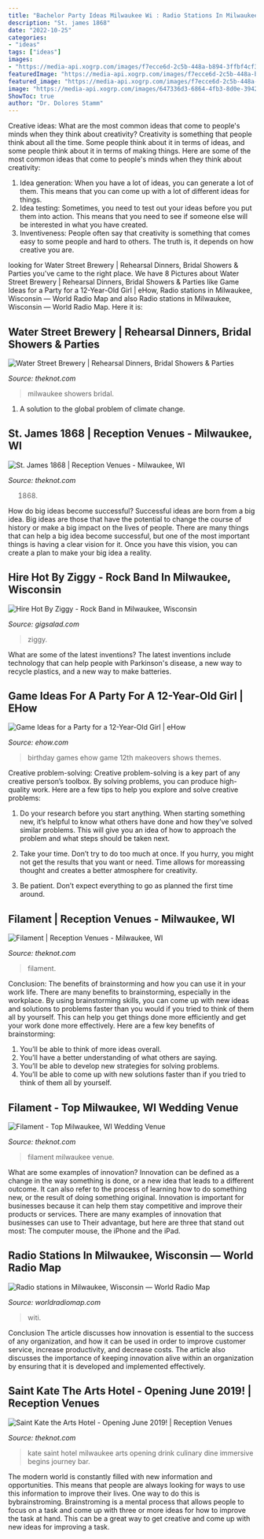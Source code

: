 ```yaml
---
title: "Bachelor Party Ideas Milwaukee Wi : Radio Stations In Milwaukee, Wisconsin — World Radio Map"
description: "St. james 1868"
date: "2022-10-25"
categories:
- "ideas"
tags: ["ideas"]
images:
- "https://media-api.xogrp.com/images/f7ecce6d-2c5b-448a-b894-3ffbf4cf38d9"
featuredImage: "https://media-api.xogrp.com/images/f7ecce6d-2c5b-448a-b894-3ffbf4cf38d9"
featured_image: "https://media-api.xogrp.com/images/f7ecce6d-2c5b-448a-b894-3ffbf4cf38d9"
image: "https://media-api.xogrp.com/images/647336d3-6864-4fb3-8d0e-3942825ae912~rs_719.480"
ShowToc: true
author: "Dr. Dolores Stamm"
---
```



Creative ideas: What are the most common ideas that come to people's minds when they think about creativity?
Creativity is something that people think about all the time. Some people think about it in terms of ideas, and some people think about it in terms of making things. Here are some of the most common ideas that come to people's minds when they think about creativity: 
1. Idea generation: When you have a lot of ideas, you can generate a lot of them. This means that you can come up with a lot of different ideas for things. 
2. Idea testing: Sometimes, you need to test out your ideas before you put them into action. This means that you need to see if someone else will be interested in what you have created. 
3. Inventiveness: People often say that creativity is something that comes easy to some people and hard to others. The truth is, it depends on how creative you are.

	

		
looking for Water Street Brewery | Rehearsal Dinners, Bridal Showers &amp; Parties you've came to the right place. We have 8 Pictures about Water Street Brewery | Rehearsal Dinners, Bridal Showers &amp; Parties like Game Ideas for a Party for a 12-Year-Old Girl | eHow, Radio stations in Milwaukee, Wisconsin — World Radio Map and also Radio stations in Milwaukee, Wisconsin — World Radio Map. Here it is:
		
    
## Water Street Brewery | Rehearsal Dinners, Bridal Showers &amp; Parties

<img loading=lazy src="https://media-api.xogrp.com/images/bd4e8ec2-60a2-4b73-a66b-e6feba5324bd~rs_720.480" onerror="this.onerror=null;this.src='https://tse2.mm.bing.net/th?id=OIP.vD4riOcUY99zZ8uCBtbvewHaE8&amp;pid=15.1';" alt="Water Street Brewery | Rehearsal Dinners, Bridal Showers &amp; Parties">

_Source: theknot.com_

>milwaukee showers bridal. 

	

1. A solution to the global problem of climate change.

    
## St. James 1868 | Reception Venues - Milwaukee, WI

<img loading=lazy src="https://media-api.xogrp.com/images/5469d87b-fca7-4390-85ec-90093618c30f~rs_720.480" onerror="this.onerror=null;this.src='https://tse2.mm.bing.net/th?id=OIP.idF0_A6rE760nfUUvZmWVQHaE8&amp;pid=15.1';" alt="St. James 1868 | Reception Venues - Milwaukee, WI">

_Source: theknot.com_

>1868. 

	

How do big ideas become successful?
Successful ideas are born from a big idea. Big ideas are those that have the potential to change the course of history or make a big impact on the lives of people. There are many things that can help a big idea become successful, but one of the most important things is having a clear vision for it. Once you have this vision, you can create a plan to make your big idea a reality.

    
## Hire Hot By Ziggy - Rock Band In Milwaukee, Wisconsin

<img loading=lazy src="https://img.youtube.com/vi/VvISZE7f8ZQ/maxresdefault.jpg" onerror="this.onerror=null;this.src='https://tse3.mm.bing.net/th?id=OIP.W2ixF1-MS4JIrRabKmzOoAHaEK&amp;pid=15.1';" alt="Hire Hot By Ziggy - Rock Band in Milwaukee, Wisconsin">

_Source: gigsalad.com_

>ziggy. 

	

What are some of the latest inventions?
The latest inventions include technology that can help people with Parkinson's disease, a new way to recycle plastics, and a new way to make batteries.

    
## Game Ideas For A Party For A 12-Year-Old Girl | EHow

<img loading=lazy src="https://img.ehowcdn.com/375/cppd/49/226/fotolia_3724753_XS.jpg" onerror="this.onerror=null;this.src='https://tse3.mm.bing.net/th?id=OIP.Sh7nDrgs6gfVx378LIqkCwAAAA&amp;pid=15.1';" alt="Game Ideas for a Party for a 12-Year-Old Girl | eHow">

_Source: ehow.com_

>birthday games ehow game 12th makeovers shows themes. 

	

Creative problem-solving:
Creative problem-solving is a key part of any creative person’s toolbox. By solving problems, you can produce high-quality work. Here are a few tips to help you explore and solve creative problems:
1) Do your research before you start anything. When starting something new, it’s helpful to know what others have done and how they’ve solved similar problems. This will give you an idea of how to approach the problem and what steps should be taken next.

2) Take your time. Don’t try to do too much at once. If you hurry, you might not get the results that you want or need. Time allows for moreassing thought and creates a better atmosphere for creativity.

3) Be patient. Don’t expect everything to go as planned the first time around.

    
## Filament | Reception Venues - Milwaukee, WI

<img loading=lazy src="https://media-api.xogrp.com/images/93d49838-cd31-4846-97fd-de9ad9076cd0~rs_320.480" onerror="this.onerror=null;this.src='https://tse3.mm.bing.net/th?id=OIP.U0sFrXvTF4Z4KaW-QMaZ_QAAAA&amp;pid=15.1';" alt="Filament | Reception Venues - Milwaukee, WI">

_Source: theknot.com_

>filament. 

	

Conclusion: The benefits of brainstorming and how you can use it in your work life.
There are many benefits to brainstorming, especially in the workplace. By using brainstorming skills, you can come up with new ideas and solutions to problems faster than you would if you tried to think of them all by yourself. This can help you get things done more efficiently and get your work done more effectively. Here are a few key benefits of brainstorming:
1. You’ll be able to think of more ideas overall.
2. You’ll have a better understanding of what others are saying.
3. You’ll be able to develop new strategies for solving problems.
4. You’ll be able to come up with new solutions faster than if you tried to think of them all by yourself.

    
## Filament - Top Milwaukee, WI Wedding Venue

<img loading=lazy src="https://media-api.xogrp.com/images/647336d3-6864-4fb3-8d0e-3942825ae912~rs_719.480" onerror="this.onerror=null;this.src='https://tse2.mm.bing.net/th?id=OIP.VsxIcuZ9uR1vhEblAkwqmwHaE8&amp;pid=15.1';" alt="Filament - Top Milwaukee, WI Wedding Venue">

_Source: theknot.com_

>filament milwaukee venue. 

	

What are some examples of innovation?
Innovation can be defined as a change in the way something is done, or a new idea that leads to a different outcome. It can also refer to the process of learning how to do something new, or the result of doing something original. Innovation is important for businesses because it can help them stay competitive and improve their products or services. There are many examples of innovation that businesses can use to Their advantage, but here are three that stand out most: The computer mouse, the iPhone and the iPad.

    
## Radio Stations In Milwaukee, Wisconsin — World Radio Map

<img loading=lazy src="http://worldradiomap.com/us-wi/milwaukee_img/witi_03.jpg" onerror="this.onerror=null;this.src='https://tse4.mm.bing.net/th?id=OIP.KMF58r_WP17aRQflLXyOyAHaFj&amp;pid=15.1';" alt="Radio stations in Milwaukee, Wisconsin — World Radio Map">

_Source: worldradiomap.com_

>witi. 

	

Conclusion
The article discusses how innovation is essential to the success of any organization, and how it can be used in order to improve customer service, increase productivity, and decrease costs. The article also discusses the importance of keeping innovation alive within an organization by ensuring that it is developed and implemented effectively.

    
## Saint Kate The Arts Hotel - Opening June 2019! | Reception Venues

<img loading=lazy src="https://media-api.xogrp.com/images/f7ecce6d-2c5b-448a-b894-3ffbf4cf38d9" onerror="this.onerror=null;this.src='https://tse4.mm.bing.net/th?id=OIP.dSS3LyOz7RcThpxqjneTZQHaEc&amp;pid=15.1';" alt="Saint Kate the Arts Hotel - Opening June 2019! | Reception Venues">

_Source: theknot.com_

>kate saint hotel milwaukee arts opening drink culinary dine immersive begins journey bar. 

	

The modern world is constantly filled with new information and opportunities. This means that people are always looking for ways to use this information to improve their lives. One way to do this is bybrainstroming. Brainstroming is a mental process that allows people to focus on a task and come up with three or more ideas for how to improve the task at hand. This can be a great way to get creative and come up with new ideas for improving a task.

